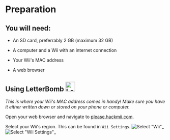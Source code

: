 # Preparation #



## You will need: ##

- An SD card, preferrably 2 GB (maximum 32 GB)

- A computer and a Wii with an internet connection

- Your Wii's MAC address

- A web browser


## Using LetterBomb <img src="https://user-images.githubusercontent.com/113637453/197420695-8713c87a-1edb-45f7-a90e-f55b55423243.png" alt="LetterBomb" width="30"/> ##

*This is where your Wii's MAC address comes in handy! Make sure you have it either written down or stored on your phone or computer.*

Open your web browser and navigate to [please.hackmii.com](please.hackmii.com).

Select your Wii's region. This can be found in `Wii Settings`.
![ Select "Wii"_](https://user-images.githubusercontent.com/113637453/197423077-347cc7d2-d1e8-4e26-8a47-a75258def196.png)
![ Select "Wii Settings"_](https://user-images.githubusercontent.com/113637453/197423095-bf9e0da1-f403-448a-a1a6-2e91cf84a65a.png)
